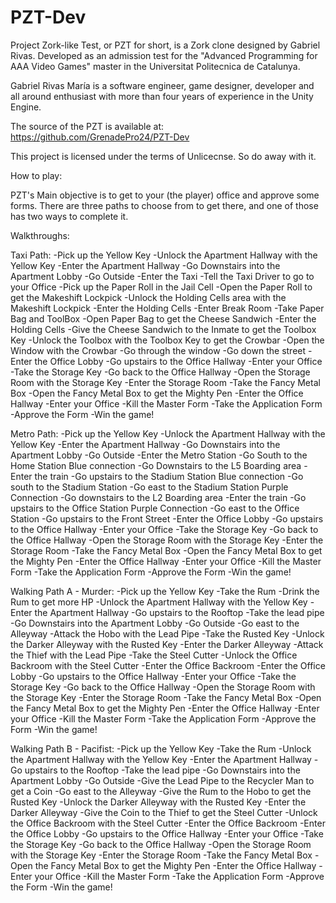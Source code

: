 # PZT-Dev
Project Zork-like Test, or PZT for short, is a Zork clone designed by Gabriel Rivas.
Developed as an admission test for the "Advanced Programming for AAA Video Games" master in the
Universitat Politecnica de Catalunya.

Gabriel Rivas María is a software engineer, game designer, developer and all around enthusiast
with more than four years of experience in the Unity Engine. 

The source of the PZT is available at: https://github.com/GrenadePro24/PZT-Dev

This project is licensed under the terms of Unlicecnse. So do away with it.

How to play:

PZT's Main objective is to get to your (the player) office and approve some forms.
There are three paths to choose from to get there, and one of those has two ways to complete it.

Walkthroughs:

Taxi Path:
-Pick up the Yellow Key
-Unlock the Apartment Hallway with the Yellow Key
-Enter the Apartment Hallway
-Go Downstairs into the Apartment Lobby
-Go Outside
-Enter the Taxi
-Tell the Taxi Driver to go to your Office
-Pick up the Paper Roll in the Jail Cell
-Open the Paper Roll to get the Makeshift Lockpick
-Unlock the Holding Cells area with the Makeshift Lockpick
-Enter the Holding Cells
-Enter Break Room
-Take Paper Bag and ToolBox
-Open Paper Bag to get the Cheese Sandwich
-Enter the Holding Cells
-Give the Cheese Sandwich to the Inmate to get the Toolbox Key
-Unlock the Toolbox with the Toolbox Key to get the Crowbar
-Open the Window with the Crowbar
-Go through the window
-Go down the street
-Enter the Office Lobby
-Go upstairs to the Office Hallway
-Enter your Office
-Take the Storage Key
-Go back to the Office Hallway
-Open the Storage Room with the Storage Key
-Enter the Storage Room
-Take the Fancy Metal Box
-Open the Fancy Metal Box to get the Mighty Pen
-Enter the Office Hallway
-Enter your Office
-Kill the Master Form
-Take the Application Form
-Approve the Form
-Win the game!

Metro Path:
-Pick up the Yellow Key
-Unlock the Apartment Hallway with the Yellow Key
-Enter the Apartment Hallway
-Go Downstairs into the Apartment Lobby
-Go Outside
-Enter the Metro Station
-Go South to the Home Station Blue connection
-Go Downstairs to the L5 Boarding area
-Enter the train
-Go upstairs to the Stadium Station Blue connection
-Go south to the Stadium Station
-Go east to the Stadium Station Purple Connection
-Go downstairs to the L2 Boarding area
-Enter the train
-Go upstairs to the Office Station Purple Connection
-Go east to the Office Station
-Go upstairs to the Front Street
-Enter the Office Lobby
-Go upstairs to the Office Hallway
-Enter your Office
-Take the Storage Key
-Go back to the Office Hallway
-Open the Storage Room with the Storage Key
-Enter the Storage Room
-Take the Fancy Metal Box
-Open the Fancy Metal Box to get the Mighty Pen
-Enter the Office Hallway
-Enter your Office
-Kill the Master Form
-Take the Application Form
-Approve the Form
-Win the game!

Walking Path A - Murder:
-Pick up the Yellow Key
-Take the Rum
-Drink the Rum to get more HP
-Unlock the Apartment Hallway with the Yellow Key
-Enter the Apartment Hallway
-Go upstairs to the Rooftop
-Take the lead pipe
-Go Downstairs into the Apartment Lobby
-Go Outside
-Go east to the Alleyway
-Attack the Hobo with the Lead Pipe
-Take the Rusted Key
-Unlock the Darker Alleyway with the Rusted Key
-Enter the Darker Alleyway
-Attack the Thief with the Lead Pipe
-Take the Steel Cutter
-Unlock the Office Backroom with the Steel Cutter
-Enter the Office Backroom
-Enter the Office Lobby
-Go upstairs to the Office Hallway
-Enter your Office
-Take the Storage Key
-Go back to the Office Hallway
-Open the Storage Room with the Storage Key
-Enter the Storage Room
-Take the Fancy Metal Box
-Open the Fancy Metal Box to get the Mighty Pen
-Enter the Office Hallway
-Enter your Office
-Kill the Master Form
-Take the Application Form
-Approve the Form
-Win the game!

Walking Path B - Pacifist:
-Pick up the Yellow Key
-Take the Rum
-Unlock the Apartment Hallway with the Yellow Key
-Enter the Apartment Hallway
-Go upstairs to the Rooftop
-Take the lead pipe
-Go Downstairs into the Apartment Lobby
-Go Outside
-Give the Lead Pipe to the Recycler Man to get a Coin
-Go east to the Alleyway
-Give the Rum to the Hobo to get the Rusted Key
-Unlock the Darker Alleyway with the Rusted Key
-Enter the Darker Alleyway
-Give the Coin to the Thief to get the Steel Cutter
-Unlock the Office Backroom with the Steel Cutter
-Enter the Office Backroom
-Enter the Office Lobby
-Go upstairs to the Office Hallway
-Enter your Office
-Take the Storage Key
-Go back to the Office Hallway
-Open the Storage Room with the Storage Key
-Enter the Storage Room
-Take the Fancy Metal Box
-Open the Fancy Metal Box to get the Mighty Pen
-Enter the Office Hallway
-Enter your Office
-Kill the Master Form
-Take the Application Form
-Approve the Form
-Win the game!
